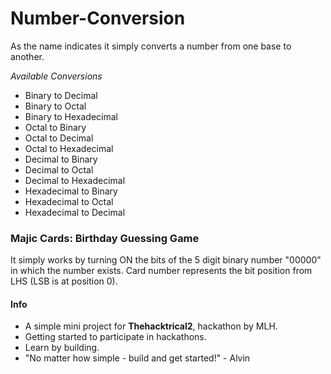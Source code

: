 # Number-Conversion
As the name indicates it simply converts a number from one base to another. 

*Available Conversions* 
* Binary to Decimal
* Binary to Octal
* Binary to Hexadecimal
* Octal to Binary
* Octal to Decimal
* Octal to Hexadecimal
* Decimal to Binary
* Decimal to Octal
* Decimal to Hexadecimal
* Hexadecimal to Binary
* Hexadecimal to Octal
* Hexadecimal to Decimal

### Majic Cards: Birthday Guessing Game
It simply works by turning ON the bits of the 5 digit binary number "00000" in which the number exists. Card number represents the bit position from LHS (LSB is at position 0).

#### Info
* A simple mini project for **Thehacktrical2**, hackathon by MLH.  
* Getting started to participate in hackathons.  
* Learn by building.  
* "No matter how simple - build and get started!" - Alvin

